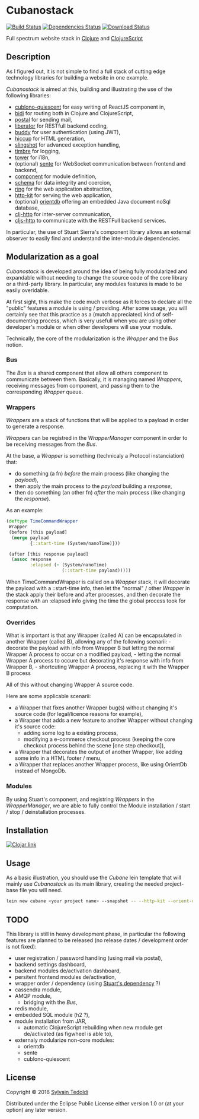 # Cubanostack

  [![Build Status](https://travis-ci.org/s-ted/cubanostack.svg)](https://travis-ci.org/s-ted/cubanostack)
  [![Dependencies Status](http://jarkeeper.com/cubane/stack/status.svg)](http://jarkeeper.com/cubane/stack)
  [![Download Status](https://jarkeeper.com/cubane/stack/downloads.svg)](https://jarkeeper.com/cubane/stack)

  Full spectrum website stack in [Clojure](https://github.com/clojure/clojure) and [ClojureScript](https://github.com/clojure/clojurescript) 

## Description

As I figured out, it is not simple to find a full stack of cutting edge technology libraries for building a website in one example.

*Cubanostack* is aimed at this, building and illustrating the use of the following libraries:
  - [cublono-quiescent](https://github.com/s-ted/cublono-quiescent) for easy writing of ReactJS component in,
  - [bidi](https://github.com/juxt/bidi) for routing both in Clojure and ClojureScript,
  - [postal](https://github.com/drewr/postal) for sending mail,
  - [liberator](https://github.com/clojure-liberator/liberator) for RESTfull backend coding,
  - [buddy](https://github.com/funcool/buddy) for user authentication (using JWT),
  - [hiccup](https://github.com/weavejester/hiccup) for HTML generation,
  - [slingshot](https://github.com/scgilardi/slingshot) for advanced exception handling,
  - [timbre](https://github.com/ptaoussanis/timbre) for logging,
  - [tower](https://github.com/ptaoussanis/tower) for i18n,
  - (optional) [sente](https://github.com/ptaoussanis/sente) for WebSocket communication between frontend and backend,
  - [component](https://github.com/stuartsierra/component) for module definition,
  - [schema](https://github.com/plumatic/schema) for data integrity and coercion,
  - [ring](https://github.com/ring-clojure/ring) for the web application abstraction,
  - [http-kit](https://github.com/http-kit/http-kit) for serving the web application,
  - (optional) [orientdb](https://github.com/orientechnologies/orientdb) offering an embedded Java document noSql database,
  - [clj-http](https://github.com/dakrone/clj-http) for inter-server communication,
  - [cljs-http](https://github.com/r0man/cljs-http) to communicate with the RESTFull backend services.

In particular, the use of Stuart Sierra's component library allows an external observer to easily find and understand the inter-module dependencies.


## Modularization as a goal

*Cubanostack* is developed around the idea of being fully modularized and expandable without needing to change the source code of the core library or a third-party library.
In particular, any modules features is made to be easily overidable.

At first sight, this make the code much verbose as it forces to declare all the "public" features a module is using / providing. After some usage, you will certainly see that this
practice as a (mutch appreciated) kind of self-documenting process, which is very usefull when you are using other developer's module or when other developers will use your module.

Technically, the core of the modularization is the _Wrapper_ and the _Bus_ notion.

### Bus

The _Bus_ is a shared component that allow all others component to communicate between them.
Basically, it is managing named _Wrappers_, receiving messages from component, and passing them to the corresponding _Wrapper_ queue.

### Wrappers

_Wrappers_ are a stack of functions that will be applied to a payload in order to generate a response.

_Wrappers_ can be registred in the _WrapperManager_ component in order to be receiving messages from the _Bus_.


At the base, a _Wrapper_ is something (technicaly a Protocol instanciation) that:
  - do something (a fn) _before_ the main process (like changing the _payload_),
  - then apply the main process to the _payload_ building a _response_,
  - then do something (an other fn) _after_ the main process (like changing the _response_).

As an example:

```clojure
(deftype TimeCommandWrapper
 Wrapper
 (before [this payload]
  (merge payload
         {::start-time (System/nanoTime)}))

 (after [this response payload]
  (assoc response
         :elapsed (- (System/nanoTime)
                     (::start-time payload)))))
```

When TimeCommandWrapper is called on a _Wrapper_ stack, it will decorate the payload with a ::start-time info, then let the "normal" / other _Wrapper_ in the stack apply their
before and after processes, and then decorate the response with an :elapsed info giving the time the global process took for computation.

### Overrides

What is important is that any Wrapper (called A) can be encapsulated in another Wrapper (called B), allowing any of the following scenarii:
    - decorate the payload with info from Wrapper B but letting the normal Wrapper A process to occur on a modified payload,
    - letting the normal Wrapper A process to occure but decorating it's response with info from Wrapper B,
    - shortcuting Wrapper A process, replacing it with the Wrapper B process 

All of this without changing Wrapper A source code.

Here are some applicable scenarii:
  - a Wrapper that fixes another Wrapper bug(s) without changing it's source code (for legal/licence reasons for example),
  - a Wrapper that adds a new feature to another Wrapper without changing it's source code:
    - adding some log to a existing process,
    - modifying a e-commerce checkout process (keeping the core checkout process behind the scene [one step checkout]),
  - a Wrapper that decorates the output of another Wrapper, like adding some info in a HTML footer / menu,
  - a Wrapper that replaces another Wrapper process, like using OrientDb instead of MongoDb.


### Modules

By using Stuart's component, and registring _Wrappers_ in the _WrapperManager_, we are able to fully control the Module installation / start / stop / deinstallation processes.


## Installation

   [![Clojar link](https://clojars.org/cubane/stack/latest-version.svg)](https://clojars.org/cubane/stack)


## Usage

As a basic illustration, you should use the *Cubane* lein template that will mainly use *Cubanostack* as its main library, creating the needed project-base file you will need.
```sh
lein new cubane <your project name> --snapshot -- --http-kit --orient-db
```

## TODO

This library is still in heavy development phase, in particular the following features are planned to be released (no release dates / development order is not fixed):
  - user registration / password handling (using mail via postal),
  - backend settings dashboard,
  - backend modules de/activation dashboard,
  - persitent frontend modules de/activation,
  - wrapper order / dependency (using [Stuart's dependency](https://github.com/stuartsierra/dependency) ?)
  - cassendra module,
  - AMQP module,
    - bridging with the _Bus_,
  - redis module,
  - embedded SQL module (h2 ?),
  - module installation from JAR,
    - automatic ClojureScript rebuilding when new module get de/activated (as figwheel is able to),
  - externaly modularize non-core modules:
    - orientdb
    - sente
    - cublono-quiescent


## License

Copyright © 2016 [Sylvain Tedoldi](https://github.com/s-ted)

Distributed under the Eclipse Public License either version 1.0 or (at
your option) any later version.
